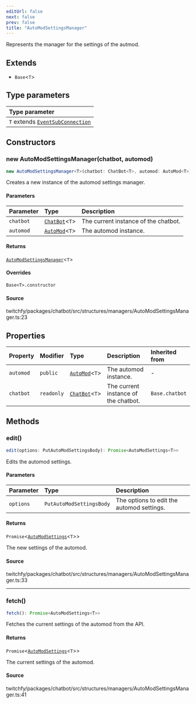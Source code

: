 ```yaml
---
editUrl: false
next: false
prev: false
title: "AutoModSettingsManager"
---
```


Represents the manager for the settings of the autmod.

## Extends

- `Base`\<`T`\>

## Type parameters

| Type parameter |
| :------ |
| `T` extends [`EventSubConnection`](/api/chatbot/enumerations/eventsubconnection/) |

## Constructors

### new AutoModSettingsManager(chatbot, automod)

```ts
new AutoModSettingsManager<T>(chatbot: ChatBot<T>, automod: AutoMod<T>): AutoModSettingsManager<T>
```

Creates a new instance of the automod settings manager.

#### Parameters

| Parameter | Type | Description |
| :------ | :------ | :------ |
| `chatbot` | [`ChatBot`](/api/chatbot/classes/chatbot/)\<`T`\> | The current instance of the chatbot. |
| `automod` | [`AutoMod`](/api/chatbot/classes/automod/)\<`T`\> | The automod instance. |

#### Returns

[`AutoModSettingsManager`](/api/chatbot/classes/automodsettingsmanager/)\<`T`\>

#### Overrides

`Base<T>.constructor`

#### Source

twitchfy/packages/chatbot/src/structures/managers/AutoModSettingsManager.ts:23

## Properties

| Property | Modifier | Type | Description | Inherited from |
| :------ | :------ | :------ | :------ | :------ |
| `automod` | `public` | [`AutoMod`](/api/chatbot/classes/automod/)\<`T`\> | The automod instance. | - |
| `chatbot` | `readonly` | [`ChatBot`](/api/chatbot/classes/chatbot/)\<`T`\> | The current instance of the chatbot. | `Base.chatbot` |

## Methods

### edit()

```ts
edit(options: PutAutoModSettingsBody): Promise<AutoModSettings<T>>
```

Edits the automod settings.

#### Parameters

| Parameter | Type | Description |
| :------ | :------ | :------ |
| `options` | `PutAutoModSettingsBody` | The options to edit the automod settings. |

#### Returns

`Promise`\<[`AutoModSettings`](/api/chatbot/classes/automodsettings/)\<`T`\>\>

The new settings of the automod.

#### Source

twitchfy/packages/chatbot/src/structures/managers/AutoModSettingsManager.ts:33

***

### fetch()

```ts
fetch(): Promise<AutoModSettings<T>>
```

Fetches the current settings of the automod from the API.

#### Returns

`Promise`\<[`AutoModSettings`](/api/chatbot/classes/automodsettings/)\<`T`\>\>

The current settings of the automod.

#### Source

twitchfy/packages/chatbot/src/structures/managers/AutoModSettingsManager.ts:41

